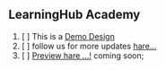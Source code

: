## LearningHub Academy
1. [ ] This is a [Demo Design](https://academy) 
2. [ ] follow us for more updates [hare...](...) 
3. [ ] [Preview hare ...!](https://learn-hub-academy-frontend.vercel.app/)
coming soon;